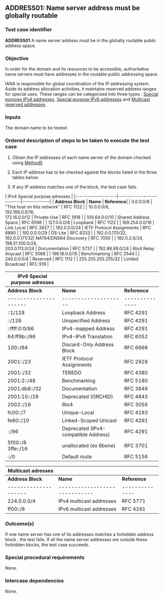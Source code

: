 ## ADDRESS01: Name server address must be globally routable

### Test case identifier
**ADDRESS01** A name server address must be in the globally routable public
 address space.

### Objective

In order for the domain and its resources to be accessible, authoritative 
name servers must have addresses in the routable public addressing space.

IANA is responsible for global coordination of the IP addressing system.
Aside its address allocation activities, it maintains reserved address ranges
for special uses. These ranges can be categorized into three types : 
[Special purpose IPv4
addresses](http://www.iana.org/assignments/iana-ipv4-special-registry/iana-ipv4-special-registry.txt),
[Special purpose IPv6
addresses](http://www.iana.org/assignments/iana-ipv6-special-registry/iana-ipv6-special-registry.txt)
and [Multicast reserved
addresses](https://www.iana.org/assignments/multicast-addresses/multicast-addresses.txt).


### Inputs

The domain name to be tested.

### Ordered description of steps to be taken to execute the test case

1. Obtain the IP addresses of each name server of the domain checked using
   [Method5](../Methods.md)

2. Each IP address has to be checked against the blocks listed in the three tables below.
 
3. If any IP address matches one of the block, the test case fails.


| IPv4 Special purpose adresses |
|---------------------|----------------------------|--------------|
| **Address Block**      | **Name**                | **Reference**|
| 0.0.0.0/8          | "This host on this network" | RFC 1122     |
| 10.0.0.0/8, <br>192.168.0.0/16,<br>172.16.0.0/12 | Private-Use  | RFC 1918     |
| 100.64.0.0/10      | Shared Address Space        | RFC 6598     |
| 127.0.0.0/8        | Loopback                    | RFC 1122     |
| 169.254.0.0/16     | Link Local                  | RFC 3927     |
| 192.0.0.0/24       | IETF Protocol Assignments   | RFC 6890     |
| 192.0.0.0/29       | DS-Lite                     | RFC 6333     |
| 192.0.0.170/32,<br>192.0.0.171/32| NAT64/DNS64 Discovery        | RFC 7050     |
| 192.0.2.0/24,<br>198.51.100.0/24,<br>203.0.113.0/24             | Documentation               | RFC 5737     |
| 192.88.99.0/24     | 6to4 Relay Anycast          | RFC 3068     |
| 198.18.0.0/15      | Benchmarking                | RFC 2544     |
| 240.0.0.0/4        | Reserved                    | RFC 1112     |
| 255.255.255.255/32 | Limited Broadcast           | RFC 919      |


| IPv6 Special purpose adresses |||
|---------------------|--------------------|--------------|
| **Address Block**   | **Name**           | **Reference**|
|---------------------|--------------------|--------------|
|::1/128	   |Loopback Address	       | RFC 4291     |
|::/128	       |Unspecified Address	       | RFC 4291     | 
|::ffff:0:0/96 |IPv4-mapped Address	       | RFC 4291     |
|64:ff9b::/96  |IPv4-IPv6 Translation	   | RFC 6052     | 
|100::/64	   |Discard-Only Address Block | RFC 6666     |
|2001::/23	   |IETF Protocol Assignments  | RFC 2928     | 
|2001::/32	   |TEREDO	                   | RFC 4380     |
|2001:2::/48   |Benchmarking	           | RFC 5180     |
|2001:db8::/32 |Documentation	           | RFC 3849     |
|2001:10::/28  |Deprecated (ORCHID)	       | RFC 4843     | 
|2002::/16	   |6to4 	                   | RFC 3056     |
|fc00::/7	   |Unique-Local 	           | RFC 4193     |
|fe80::/10	   |Linked-Scoped Unicast	   | RFC 4291     |
|::<ipv4-address>/96 |Deprecated (IPv4-compatible Address)| RFC 4291     | 
|5f00::/8 <br> 3ffe::/16 | unallocated (ex 6bone) | RFC 3701 |
|::/0          |Default route              | RFC 5156     |  


| Multicast adresses |||
|---------------------|----------------------------|--------------|
| **Address Block**      | **Name**                | **Reference**|
|--------------------|-----------------------------|--------------|
| 224.0.0.0/4        | IPv4 multicast addresses    | RFC 5771     |
| ff00::/8           | IPv6 multicast addresses    | RFC 4291     |


### Outcome(s)

If one name server has one of its addresses matches a forbidden address block , the test fails.
If all the name server addresses are outside these forbidden blocks, the test case succeeds. 

### Special procedural requirements

None.

### Intercase dependencies

None.














